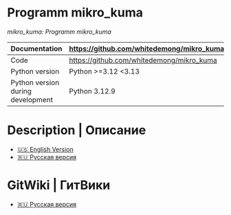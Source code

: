 
Programm mikro_kuma
===============

*mikro_kuma: Programm mikro_kuma*

Documentation |  https://github.com/whitedemong/mikro_kuma
------------- | -------------------------------------------------
Code | https://github.com/whitedemong/mikro_kuma
Python version | Python >=3.12 <3.13
Python version during development | Python 3.12.9

# Description | Описание

- [🇺🇸 English Version](README.en.md)
- [🇷🇺 Русская версия](README.ru.md)

# GitWiki | ГитВики

- [🇷🇺 Русская версия](https://github.com/whitedemong/mikro_kuma/wiki/home)
